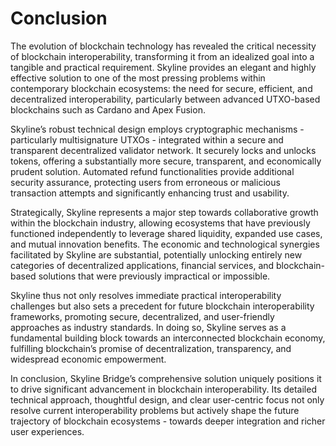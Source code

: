 # Conclusion

The evolution of blockchain technology has revealed the critical necessity of blockchain interoperability, transforming it from an idealized goal into a tangible and practical requirement. Skyline provides an elegant and highly effective solution to one of the most pressing problems within contemporary blockchain ecosystems: the need for secure, efficient, and decentralized interoperability, particularly between advanced UTXO-based blockchains such as Cardano and Apex Fusion.

Skyline’s robust technical design employs cryptographic mechanisms - particularly multisignature UTXOs - integrated within a secure and transparent decentralized validator network. It securely locks and unlocks tokens, offering a substantially more secure, transparent, and economically prudent solution. Automated refund functionalities provide additional security assurance, protecting users from erroneous or malicious transaction attempts and significantly enhancing trust and usability.

Strategically, Skyline represents a major step towards collaborative growth within the blockchain industry, allowing ecosystems that have previously functioned independently to leverage shared liquidity, expanded use cases, and mutual innovation benefits. The economic and technological synergies facilitated by Skyline are substantial, potentially unlocking entirely new categories of decentralized applications, financial services, and blockchain-based solutions that were previously impractical or impossible.

Skyline thus not only resolves immediate practical interoperability challenges but also sets a precedent for future blockchain interoperability frameworks, promoting secure, decentralized, and user-friendly approaches as industry standards. In doing so, Skyline serves as a fundamental building block towards an interconnected blockchain economy, fulfilling blockchain’s promise of decentralization, transparency, and widespread economic empowerment.

In conclusion, Skyline Bridge’s comprehensive solution uniquely positions it to drive significant advancement in blockchain interoperability. Its detailed technical approach, thoughtful design, and clear user-centric focus not only resolve current interoperability problems but actively shape the future trajectory of blockchain ecosystems - towards deeper integration and richer user experiences.
